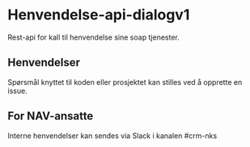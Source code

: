 Henvendelse-api-dialogv1
==================

Rest-api for kall til henvendelse sine soap tjenester.


## Henvendelser

Spørsmål knyttet til koden eller prosjektet kan stilles ved å opprette en issue.

## For NAV-ansatte

Interne henvendelser kan sendes via Slack i kanalen #crm-nks
